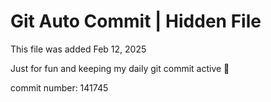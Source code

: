 # Git Auto Commit | Hidden File

This file was added Feb 12, 2025

Just for fun and keeping my daily git commit active 🤪

commit number: 141745

